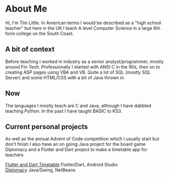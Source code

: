# About Me
Hi, I'm Tim Little. In American terms I would be described as a "high school teacher" but here in the UK I teach A level Computer Science in a large 6th form college on the South Coast.

## A bit of context
Before teaching I worked in industry as a senior analyst/programmer, mostly around Fin Tech. Professionally I started with ANSI C in the 90s, then on to creating ASP pages using VBA and VB. Quite a lot of SQL (mostly SQL Server) and some HTML/CSS with a bit of Java thrown in.

## Now
The languages I mostly teach are C and Java, although I have dabbled teaching Python. In the past I have taught BASIC to KS3.

## Current personal projects
As well as the annual Advent of Code competition which I usually start but don't finish I also have an on going Java project for the board game Diplomacy and a Flutter and Dart project to make a timetable app for teachers

[Flutter and Dart Timetable](https://github.com/timjlittle/FlutterTimetableApp) Flutter/Dart, Android Studio   
[Diplomacy](https://github.com/timjlittle/Diplomacy2/tree/master) Java/Swing, NetBeans  



<!--
**timjlittle/timjlittle** is a ✨ _special_ ✨ repository because its `README.md` (this file) appears on your GitHub profile.

Here are some ideas to get you started:

- 🔭 I’m currently working on ...
- 🌱 I’m currently learning ...
- 👯 I’m looking to collaborate on ...
- 🤔 I’m looking for help with ...
- 💬 Ask me about ...
- 📫 How to reach me: ...
- 😄 Pronouns: ...
- ⚡ Fun fact: ...
-->
